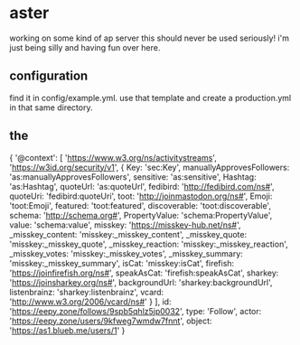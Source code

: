 # aster

working on some kind of ap server
this should never be used seriously! i'm just being silly and having fun over here.

## configuration

find it in config/example.yml.
use that template and create a production.yml in that same directory.

## the

{
'@context': [
'https://www.w3.org/ns/activitystreams',
'https://w3id.org/security/v1',
{
Key: 'sec:Key',
manuallyApprovesFollowers: 'as:manuallyApprovesFollowers',
sensitive: 'as:sensitive',
Hashtag: 'as:Hashtag',
quoteUrl: 'as:quoteUrl',
fedibird: 'http://fedibird.com/ns#',
quoteUri: 'fedibird:quoteUri',
toot: 'http://joinmastodon.org/ns#',
Emoji: 'toot:Emoji',
featured: 'toot:featured',
discoverable: 'toot:discoverable',
schema: 'http://schema.org#',
PropertyValue: 'schema:PropertyValue',
value: 'schema:value',
misskey: 'https://misskey-hub.net/ns#',
_misskey_content: 'misskey:_misskey_content',
_misskey_quote: 'misskey:_misskey_quote',
_misskey_reaction: 'misskey:_misskey_reaction',
_misskey_votes: 'misskey:_misskey_votes',
_misskey_summary: 'misskey:_misskey_summary',
isCat: 'misskey:isCat',
firefish: 'https://joinfirefish.org/ns#',
speakAsCat: 'firefish:speakAsCat',
sharkey: 'https://joinsharkey.org/ns#',
backgroundUrl: 'sharkey:backgroundUrl',
listenbrainz: 'sharkey:listenbrainz',
vcard: 'http://www.w3.org/2006/vcard/ns#'
}
],
id: 'https://eepy.zone/follows/9spb5qhlz5jp0032',
type: 'Follow',
actor: 'https://eepy.zone/users/9kfweg7wmdw7fnnt',
object: 'https://as1.blueb.me/users/1'
}
